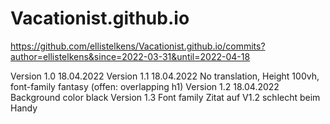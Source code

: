 # Vacationist.github.io
https://github.com/ellistelkens/Vacationist.github.io/commits?author=ellistelkens&since=2022-03-31&until=2022-04-18

Version 1.0 18.04.2022
Version 1.1 18.04.2022 No translation, Height 100vh, font-family fantasy (offen: overlapping h1)
Version 1.2 18.04.2022 Background color black
Version 1.3 Font family Zitat auf V1.2 schlecht beim Handy
